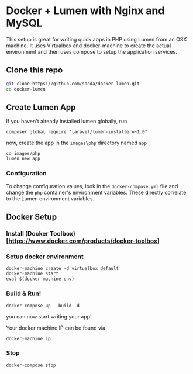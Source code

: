 # Docker + Lumen with Nginx and MySQL

This setup is great for writing quick apps in PHP using Lumen from an OSX machine. It uses Virtualbox and docker-machine to create the actual environment and then uses compose to setup the application services.

## Clone this repo

```bash
git clone https://github.com/saada/docker-lumen.git
cd docker-lumen
```

## Create Lumen App

If you haven't already installed lumen globally, run

```
composer global require "laravel/lumen-installer=~1.0"
```

now, create the app in the `images\php` directory named `app`

```
cd images/php
lumen new app
```

### Configuration

To change configuration values, look in the `docker-compose.yml` file and change the `php` container's environment variables. These directly correlate to the Lumen environment variables.

## Docker Setup
### Install (Docker Toolbox)[https://www.docker.com/products/docker-toolbox]

### Setup docker environment

```
docker-machine create -d virtualbox default
docker-machine start
eval $(docker-machine env)
```

### Build & Run!

```
docker-compose up --build -d
```
you can now start writing your app!  

Your docker machine IP can be found via

```
docker-machine ip
```

### Stop

```
docker-compose stop
```
